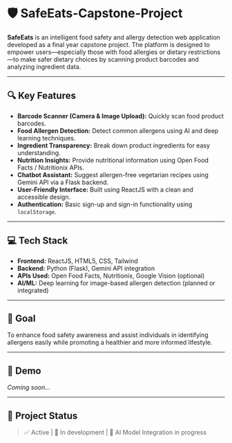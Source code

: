 # 🛡️ SafeEats-Capstone-Project

**SafeEats** is an intelligent food safety and allergy detection web application developed as a final year capstone project. The platform is designed to empower users—especially those with food allergies or dietary restrictions—to make safer dietary choices by scanning product barcodes and analyzing ingredient data.

---

## 🔍 Key Features

- **Barcode Scanner (Camera & Image Upload):** Quickly scan food product barcodes.
- **Food Allergen Detection:** Detect common allergens using AI and deep learning techniques.
- **Ingredient Transparency:** Break down product ingredients for easy understanding.
- **Nutrition Insights:** Provide nutritional information using Open Food Facts / Nutritionix APIs.
- **Chatbot Assistant:** Suggest allergen-free vegetarian recipes using Gemini API via a Flask backend.
- **User-Friendly Interface:** Built using ReactJS with a clean and accessible design.
- **Authentication:** Basic sign-up and sign-in functionality using `localStorage`.

---

## 💻 Tech Stack

- **Frontend:** ReactJS, HTML5, CSS, Tailwind
- **Backend:** Python (Flask), Gemini API integration
- **APIs Used:** Open Food Facts, Nutritionix, Google Vision (optional)
- **AI/ML:** Deep learning for image-based allergen detection (planned or integrated)

---

## 🎯 Goal

To enhance food safety awareness and assist individuals in identifying allergens easily while promoting a healthier and more informed lifestyle.

---

## 📸 Demo

_Coming soon..._

---

## 📂 Project Status

> ✅ Active | 🚀 In development | 🧠 AI Model Integration in progress


